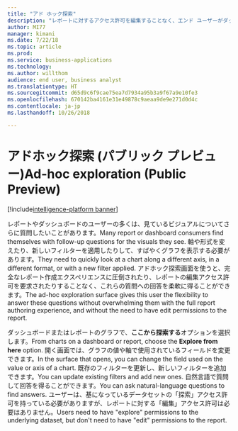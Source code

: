 ```yaml
---
title: "アド ホック探索"
description: "レポートに対するアクセス許可を編集することなく、エンド ユーザーがダッシュボードまたはレポートのビジュアルをさらに探索できる、新しい設計画面とフィルター エクスペリエンス"
author: MI77
manager: kimani
ms.date: 7/22/18
ms.topic: article
ms.prod: 
ms.service: business-applications
ms.technology: 
ms.author: willthom
audience: end user, business analyst
ms.translationtype: HT
ms.sourcegitcommit: d65d9c6f9cae75ea7d7934a95b3a9f67a9e10fe3
ms.openlocfilehash: 670142ba4161e31e49878c9aeaa9de9e271d0d4c
ms.contentlocale: ja-jp
ms.lasthandoff: 10/26/2018

---
```


# <a name="ad-hoc-exploration-public-preview"></a><span data-ttu-id="a87c5-103">アドホック探索 (パブリック プレビュー)</span><span class="sxs-lookup"><span data-stu-id="a87c5-103">Ad-hoc exploration (Public Preview)</span></span>

[!include[intelligence-platform banner](../../includes/intelligence-platform.md)]



<span data-ttu-id="a87c5-104">レポートやダッシュボードのユーザーの多くは、見ているビジュアルについてさらに質問したいことがあります。</span><span class="sxs-lookup"><span data-stu-id="a87c5-104">Many report or dashboard consumers find themselves with follow-up questions for the visuals they see.</span></span> <span data-ttu-id="a87c5-105">軸や形式を変えたり、新しいフィルターを適用したりして、すばやくグラフを表示する必要があります。</span><span class="sxs-lookup"><span data-stu-id="a87c5-105">They need to quickly look at a chart along a different axis, in a different format, or with a new filter applied.</span></span> <span data-ttu-id="a87c5-106">アドホック探索画面を使うと、完全なレポート作成エクスペリエンスに圧倒されたり、レポートの編集アクセス許可を要求されたりすることなく、これらの質問への回答を柔軟に得ることができます。</span><span class="sxs-lookup"><span data-stu-id="a87c5-106">The ad-hoc exploration surface gives this user the flexibility to answer these questions without overwhelming them with the full report authoring experience, and without the need to have edit permissions to the report.</span></span> 

<span data-ttu-id="a87c5-107">ダッシュボードまたはレポートのグラフで、**ここから探索する**オプションを選択します。</span><span class="sxs-lookup"><span data-stu-id="a87c5-107">From charts on a dashboard or report, choose the **Explore from here** option.</span></span> <span data-ttu-id="a87c5-108">開く画面では、グラフの値や軸で使用されているフィールドを変更できます。</span><span class="sxs-lookup"><span data-stu-id="a87c5-108">In the surface that opens, you can change the field used on the value or axis of a chart.</span></span> <span data-ttu-id="a87c5-109">既存のフィルターを更新し、新しいフィルターを追加できます。</span><span class="sxs-lookup"><span data-stu-id="a87c5-109">You can update existing filters and add new ones.</span></span> <span data-ttu-id="a87c5-110">自然言語で質問して回答を得ることができます。</span><span class="sxs-lookup"><span data-stu-id="a87c5-110">You can ask natural-language questions to find answers.</span></span> <span data-ttu-id="a87c5-111">ユーザーは、基になっているデータセットの「探索」アクセス許可を持っている必要がありますが、レポートに対する「編集」アクセス許可は必要はありません。</span><span class="sxs-lookup"><span data-stu-id="a87c5-111">Users need to have "explore" permissions to the underlying dataset, but don't need to have "edit" permissions to the report.</span></span>

<!--
### Who uses this feature
This feature is intended for end users and business analysts. 
## Status
### Development status
In development
#### Target timeframe
March ‘19
-->

